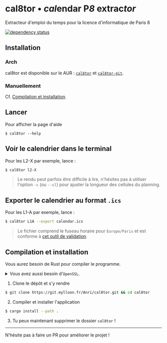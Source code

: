 # cal8tor • *cal*endar P*8* extrac*tor*

Extracteur d'emploi du temps pour la licence d'informatique de Paris 8

[![dependency status](https://deps.rs/repo/gitea/git.mylloon.fr/Anri/cal8tor/status.svg)](https://deps.rs/repo/gitea/git.mylloon.fr/Anri/cal8tor)

## Installation

### Arch

cal8tor est disponible sur le AUR : [`cal8tor`](https://aur.archlinux.org/packages/cal8tor)
et [`cal8tor-git`](https://aur.archlinux.org/packages/cal8tor-git).

### Manuellement

Cf. [Compilation et installation](#compilation-et-installation).

## Lancer

Pour afficher la page d'aide

```
$ cal8tor --help
```

## Voir le calendrier dans le terminal

Pour les L2-X par exemple, lance :

```bash
$ cal8tor l2-X
```

> Le rendu peut parfois être difficile à lire, n'hésites pas à utiliser l'option
> `-c` (ou `--cl`) pour ajuster la longueur des cellules du planning.

## Exporter le calendrier au format `.ics`

Pour les L1-A par exemple, lance :

```bash
$ cal8tor L1A --export calendar.ics
```

> Le fichier comprend le fuseau horaire pour `Europe/Paris` et est
> conforme à [cet outil de validation](https://icalendar.org/validator.html).

## Compilation et installation

Vous aurez besoin de Rust pour compiler le programme.

<details><summary>Vous avez aussi besoin d'<code>OpenSSL</code>.</summary>

- Ubuntu: `sudo apt install libssl-dev`
- Fedora: `dnf install openssl-devel`
</details>

1. Clone le dépôt et s'y rendre

```bash
$ git clone https://git.mylloon.fr/Anri/cal8tor.git && cd cal8tor
```

2. Compiler et installer l'application

```bash
$ cargo install --path .
```

3. Tu peux maintenant supprimer le dossier `cal8tor` !

---

N'hésite pas à faire un PR pour améliorer le projet !

